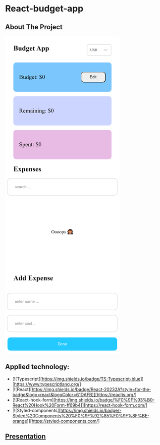 # React-budget-app

## About The Project
![image](/screenshot.png)

## Applied technology:
* [![Typescript][https://img.shields.io/badge/TS-Typescript-blue]][https://www.typescriptlang.org/]
* [![React][https://img.shields.io/badge/React-20232A?style=for-the-badge&logo=react&logoColor=61DAFB]][https://reactjs.org/]
* [![React-hook-form][https://img.shields.io/badge/%F0%9F%93%B0-React%20Hook%20Form-ff69b4]][https://react-hook-form.com/]
* [![Styled-components][https://img.shields.io/badge/-Styled%20Components%20%F0%9F%92%85%F0%9F%8F%BE-orange]][https://styled-components.com/]

## [Presentation](https://stalexus.github.io/react-budget-app/)
